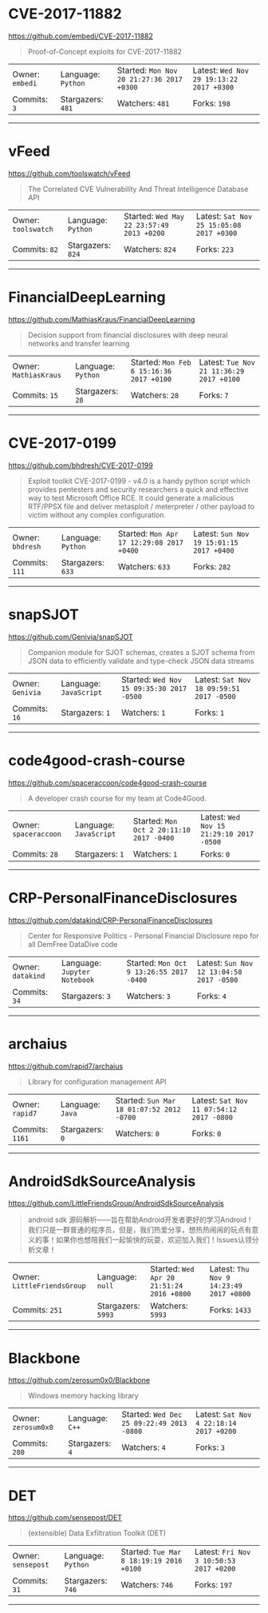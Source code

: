 # CVE-2017-11882

https://github.com/embedi/CVE-2017-11882
<blockquote>
Proof-of-Concept exploits for CVE-2017-11882
</blockquote>

<table>
<tr><td>Owner: <code>embedi</code></td>
    <td>Language: <code>Python</code></td>
    <td>Started: <code>Mon Nov 20 21:27:36 2017 +0300</code></td>
    <td>Latest: <code>Wed Nov 29 19:13:22 2017 +0300</code></td></tr>
<tr><td>Commits: <code>3</code></td>
    <td>Stargazers: <code>481</code></td>
    <td>Watchers: <code>481</code></td>
    <td>Forks: <code>198</code></td></tr>
</table>

---

# vFeed

https://github.com/toolswatch/vFeed
<blockquote>
The Correlated CVE Vulnerability And Threat Intelligence Database API
</blockquote>

<table>
<tr><td>Owner: <code>toolswatch</code></td>
    <td>Language: <code>Python</code></td>
    <td>Started: <code>Wed May 22 23:57:49 2013 +0200</code></td>
    <td>Latest: <code>Sat Nov 25 15:05:08 2017 +0300</code></td></tr>
<tr><td>Commits: <code>82</code></td>
    <td>Stargazers: <code>824</code></td>
    <td>Watchers: <code>824</code></td>
    <td>Forks: <code>223</code></td></tr>
</table>

---

# FinancialDeepLearning

https://github.com/MathiasKraus/FinancialDeepLearning
<blockquote>
Decision support from financial disclosures with deep neural networks and transfer learning
</blockquote>

<table>
<tr><td>Owner: <code>MathiasKraus</code></td>
    <td>Language: <code>Python</code></td>
    <td>Started: <code>Mon Feb 6 15:16:36 2017 +0100</code></td>
    <td>Latest: <code>Tue Nov 21 11:36:29 2017 +0100</code></td></tr>
<tr><td>Commits: <code>15</code></td>
    <td>Stargazers: <code>28</code></td>
    <td>Watchers: <code>28</code></td>
    <td>Forks: <code>7</code></td></tr>
</table>

---

# CVE-2017-0199

https://github.com/bhdresh/CVE-2017-0199
<blockquote>
Exploit toolkit CVE-2017-0199 - v4.0 is a handy python script which provides pentesters and security researchers a quick and effective way to test Microsoft Office RCE. It could generate a malicious RTF/PPSX file and deliver metasploit / meterpreter / other payload to victim without any complex configuration.
</blockquote>

<table>
<tr><td>Owner: <code>bhdresh</code></td>
    <td>Language: <code>Python</code></td>
    <td>Started: <code>Mon Apr 17 12:29:08 2017 +0400</code></td>
    <td>Latest: <code>Sun Nov 19 15:01:15 2017 +0400</code></td></tr>
<tr><td>Commits: <code>111</code></td>
    <td>Stargazers: <code>633</code></td>
    <td>Watchers: <code>633</code></td>
    <td>Forks: <code>282</code></td></tr>
</table>

---

# snapSJOT

https://github.com/Genivia/snapSJOT
<blockquote>
Companion module for SJOT schemas, creates a SJOT schema from JSON data to efficiently validate and type-check JSON data streams
</blockquote>

<table>
<tr><td>Owner: <code>Genivia</code></td>
    <td>Language: <code>JavaScript</code></td>
    <td>Started: <code>Wed Nov 15 09:35:30 2017 -0500</code></td>
    <td>Latest: <code>Sat Nov 18 09:59:51 2017 -0500</code></td></tr>
<tr><td>Commits: <code>16</code></td>
    <td>Stargazers: <code>1</code></td>
    <td>Watchers: <code>1</code></td>
    <td>Forks: <code>1</code></td></tr>
</table>

---

# code4good-crash-course

https://github.com/spaceraccoon/code4good-crash-course
<blockquote>
A developer crash course for my team at Code4Good.
</blockquote>

<table>
<tr><td>Owner: <code>spaceraccoon</code></td>
    <td>Language: <code>JavaScript</code></td>
    <td>Started: <code>Mon Oct 2 20:11:10 2017 -0400</code></td>
    <td>Latest: <code>Wed Nov 15 21:29:10 2017 -0500</code></td></tr>
<tr><td>Commits: <code>28</code></td>
    <td>Stargazers: <code>1</code></td>
    <td>Watchers: <code>1</code></td>
    <td>Forks: <code>0</code></td></tr>
</table>

---

# CRP-PersonalFinanceDisclosures

https://github.com/datakind/CRP-PersonalFinanceDisclosures
<blockquote>
Center for Responsive Politics - Personal Financial Disclosure repo for all DemFree DataDive code
</blockquote>

<table>
<tr><td>Owner: <code>datakind</code></td>
    <td>Language: <code>Jupyter Notebook</code></td>
    <td>Started: <code>Mon Oct 9 13:26:55 2017 -0400</code></td>
    <td>Latest: <code>Sun Nov 12 13:04:58 2017 -0500</code></td></tr>
<tr><td>Commits: <code>34</code></td>
    <td>Stargazers: <code>3</code></td>
    <td>Watchers: <code>3</code></td>
    <td>Forks: <code>4</code></td></tr>
</table>

---

# archaius

https://github.com/rapid7/archaius
<blockquote>
Library for configuration management API
</blockquote>

<table>
<tr><td>Owner: <code>rapid7</code></td>
    <td>Language: <code>Java</code></td>
    <td>Started: <code>Sun Mar 18 01:07:52 2012 -0700</code></td>
    <td>Latest: <code>Sat Nov 11 07:54:12 2017 -0800</code></td></tr>
<tr><td>Commits: <code>1161</code></td>
    <td>Stargazers: <code>0</code></td>
    <td>Watchers: <code>0</code></td>
    <td>Forks: <code>0</code></td></tr>
</table>

---

# AndroidSdkSourceAnalysis

https://github.com/LittleFriendsGroup/AndroidSdkSourceAnalysis
<blockquote>
android sdk 源码解析——旨在帮助Android开发者更好的学习Android！我们只是一群普通的程序员，但是，我们热爱分享，想热热闹闹的玩点有意义的事！如果你也想陪我们一起愉快的玩耍，欢迎加入我们！Issues认领分析文章！
</blockquote>

<table>
<tr><td>Owner: <code>LittleFriendsGroup</code></td>
    <td>Language: <code>null</code></td>
    <td>Started: <code>Wed Apr 20 21:51:24 2016 +0800</code></td>
    <td>Latest: <code>Thu Nov 9 14:23:49 2017 +0800</code></td></tr>
<tr><td>Commits: <code>251</code></td>
    <td>Stargazers: <code>5993</code></td>
    <td>Watchers: <code>5993</code></td>
    <td>Forks: <code>1433</code></td></tr>
</table>

---

# Blackbone

https://github.com/zerosum0x0/Blackbone
<blockquote>
Windows memory hacking library
</blockquote>

<table>
<tr><td>Owner: <code>zerosum0x0</code></td>
    <td>Language: <code>C++</code></td>
    <td>Started: <code>Wed Dec 25 09:22:49 2013 -0800</code></td>
    <td>Latest: <code>Sat Nov 4 22:18:14 2017 +0200</code></td></tr>
<tr><td>Commits: <code>280</code></td>
    <td>Stargazers: <code>4</code></td>
    <td>Watchers: <code>4</code></td>
    <td>Forks: <code>3</code></td></tr>
</table>

---

# DET

https://github.com/sensepost/DET
<blockquote>
(extensible) Data Exfiltration Toolkit (DET)
</blockquote>

<table>
<tr><td>Owner: <code>sensepost</code></td>
    <td>Language: <code>Python</code></td>
    <td>Started: <code>Tue Mar 8 18:19:19 2016 +0100</code></td>
    <td>Latest: <code>Fri Nov 3 10:50:53 2017 +0200</code></td></tr>
<tr><td>Commits: <code>31</code></td>
    <td>Stargazers: <code>746</code></td>
    <td>Watchers: <code>746</code></td>
    <td>Forks: <code>197</code></td></tr>
</table>

---

